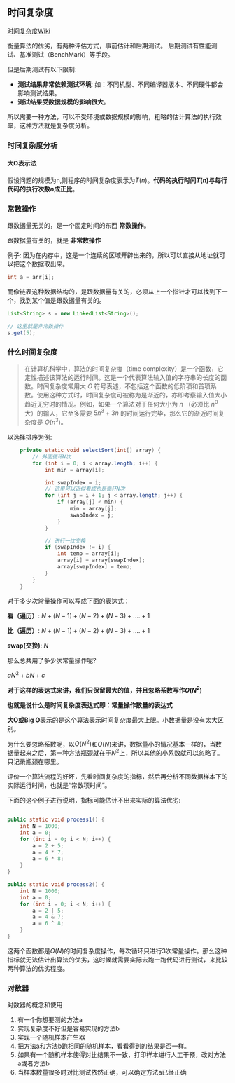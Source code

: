 ## 时间复杂度

[时间复杂度Wiki](https://zh.wikipedia.org/wiki/%E6%97%B6%E9%97%B4%E5%A4%8D%E6%9D%82%E5%BA%A6)

衡量算法的优劣，有两种评估方式，事前估计和后期测试。
后期测试有性能测试、基准测试（BenchMark）等手段。

但是后期测试有以下限制:
* **测试结果非常依赖测试环境**: 如：不同机型、不同编译器版本、不同硬件都会影响测试结果。
* **测试结果受数据规模的影响很大**。 

所以需要一种方法，可以不受环境或数据规模的影响，粗略的估计算法的执行效率，这种方法就是复杂度分析。

### 时间复杂度分析
#### 大O表示法

假设问题的规模为n,则程序的时间复杂度表示为$T(n)$。**代码的执行时间$T(n)$与每行代码的执行次数$n$成正比**。

###  常数操作
跟数据量无关的，是一个固定时间的东西 **常数操作**。

跟数据量有关的，就是 **非常数操作**

例子:
因为在内存中，这是一个连续的区域开辟出来的，所以可以直接从地址就可以把这个数据取出来。

```java
int a = arr[i];
```

而像链表这种数据结构的，是跟数据量有关的，必须从上一个指针才可以找到下一个，找到某个值是跟数据量有关的。

```java
List<String> s = new LinkedList<String>();

// 这里就是非常数操作
s.get(5);
```

### 什么时间复杂度
> 在计算机科学中，算法的时间复杂度（time complexity）是一个函数，它定性描述该算法的运行时间。这是一个代表算法输入值的字符串的长度的函数。时间复杂度常用大 $O$ 符号表述，不包括这个函数的低阶项和首项系数。使用这种方式时，时间复杂度可被称为是渐近的，亦即考察输入值大小趋近无穷时的情况。例如，如果一个算法对于任何大小为 $n$ （必须比 $n^{0}$ 大）的输入，它至多需要 $5n^{3} + 3n$ 的时间运行完毕，那么它的渐近时间复杂度是 $O(n^{3}$)。

以选择排序为例:
```java
    private static void selectSort(int[] array) {
        // 外面循环N次
        for (int i = 0; i < array.length; i++) {
            int min = array[i];

            int swapIndex = i;
            // 这里可以近似看成也是循环N次
            for (int j = i + 1; j < array.length; j++) {
                if (array[j] < min) {
                    min = array[j];
                    swapIndex = j;
                }
            }

            // 进行一次交换
            if (swapIndex != i) {
                int temp = array[i];
                array[i] = array[swapIndex];
                array[swapIndex] = temp;
            }
        }
    }
```


对于多少次常量操作可以写成下面的表达式：

**看（遍历）**: $N + (N - 1) + (N - 2) + (N - 3) + .... + 1$

**比（遍历）**: $N + (N - 1) + (N - 2) + (N - 3) + .... + 1$

**swap(交换)**: $N$

那么总共用了多少次常量操作呢?

$aN^{2} + bN + c$

**对于这样的表达式来讲，我们只保留最大的值，并且忽略系数写作$O(N^{2})$**

**也就是说什么是时间复杂度表达式即：常量操作数量的表达式**

**大O或Big O**表示的是这个算法表示时间复杂度最大上限。小数据量是没有太大区别。

为什么要忽略系数呢，以$O(N^{2})$和$O(N)$来讲，数据量小的情况基本一样的，当数据量起来之后，第一种方法瓶颈就在于$N^{2}$上，所以其他的小系数就可以忽略了。只记录瓶颈在哪里。

评价一个算法流程的好坏，先看时间复杂度的指标，然后再分析不同数据样本下的实际运行时间，也就是“常数项时间”。

下面的这个例子进行说明，指标可能估计不出来实际的算法优劣:
```java

public static void process1() {
    int N = 1000;
    int a = 0;
    for (int i = 0; i < N; i++) {
        a = 2 + 5;
        a = 4 * 7;
        a = 6 * 8;
    }
}

public static void process2() {
    int N = 1000;
    int a = 0;
    for (int i = 0; i < N; i++) {
        a = 2 | 5;
        a = 4 & 7;
        a = 6 ^ 8;
    }
}
```

这两个函数都是$O(N)$的时间复杂度操作，每次循环只进行3次常量操作。那么这种指标就无法估计出算法的优劣，这时候就需要实际去跑一跑代码进行测试，来比较两种算法的优劣程度。

### 对数器

对数器的概念和使用
1. 有一个你想要测的方法a
2. 实现复杂度不好但是容易实现的方法b
3. 实现一个随机样本产生器
4. 把方法a和方法b跑相同的随机样本，看看得到的结果是否一样。
5. 如果有一个随机样本使得对比结果不一致，打印样本进行人工干预，改对方法a或者方法b
6. 当样本数量很多时对比测试依然正确，可以确定方法a已经正确




